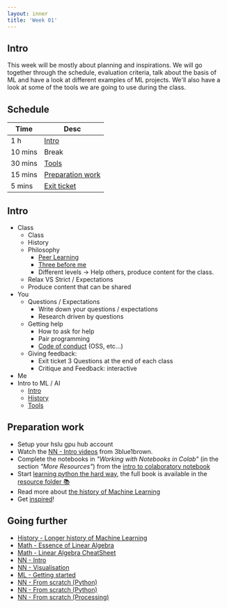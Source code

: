 ```yaml
---
layout: inner
title: 'Week 01'
---
```


## Intro

This week will be mostly about planning and inspirations. We will go together through the schedule, evaluation criteria, talk about the basis of ML and have a look at different examples of ML projects. We'll also have a look at some of the tools we are going to use during the class.

## Schedule

| Time    | Desc                                  |
| ------- | ------------------------------------- |
| 1 h     | [Intro](#intro)                       |
| 10 mins | Break                                 |
| 30 mins | [Tools](#tools)                       |
| 15 mins | [Preparation work](#preparation-work) |
| 5 mins  | [Exit ticket](#exit-ticket)           |

## Intro

- Class
  - Class
  - History
  - Philosophy
    - [Peer Learning](https://42.fr/en/what-is-42/the-42-method/)
    - [Three before me](https://practices.learningaccelerator.org/strategies/3-before-me)
    - Different levels -> Help others, produce content for the class.
  - Relax VS Strict / Expectations
  - Produce content that can be shared
- You
  - Questions / Expectations
    - Write down your questions / expectations
    - Research driven by questions
  - Getting help
    - How to ask for help
    - Pair programming
    - [Code of conduct](https://digitalideation.github.io/digcre_h2401#academic-integrity) (OSS, etc...)
  - Giving feedback:
    - Exit ticket 3 Questions at the end of each class
    - Critique and Feedback: interactive
- Me
- Intro to ML / AI
  - [Intro](./blocks/block-ai-intro-core/)
  - [History](#going-further)
  - [Tools](#tools)

## Preparation work

- Setup your hslu gpu hub account
- Watch the [NN - Intro videos](https://www.youtube.com/playlist?list=PLZHQObOWTQDNU6R1_67000Dx_ZCJB-3pi) from 3blue1brown.
- Complete the notebooks in _"Working with Notebooks in Colab"_ (in the section _"More Resources"_) from the [intro to colaboratory notebook](https://colab.research.google.com/notebooks/intro.ipynb)
- Start [learning python the hard way](https://learnpythonthehardway.org/python3/), the full book is available in the [resource folder :books:](https://digitalideation.github.io/digcre_h2401/resources/LearnPython3theHardWay.pdf)
- Read more about [the history of Machine Learning](https://cloud.withgoogle.com/build/data-analytics/explore-history-machine-learning/)
- Get [inspired](https://mlart.co/)!

## Going further

- [History - Longer history of Machine Learning](http://www.andreykurenkov.com/writing/ai/a-brief-history-of-neural-nets-and-deep-learning/)
- [Math - Essence of Linear Algebra](https://www.3blue1brown.com/essence-of-linear-algebra)
- [Math - Linear Algebra CheatSheet](https://towardsdatascience.com/linear-algebra-cheat-sheet-for-deep-learning-cd67aba4526c)
- [NN - Intro](https://ujjwalkarn.me/2016/08/09/quick-intro-neural-networks/)
- [NN - Visualisation](http://scs.ryerson.ca/~aharley/vis/fc/)
- [ML - Getting started](https://www.youtube.com/watch?v=I74ymkoNTnw)
- [NN - From scratch (Python)](https://iamtrask.github.io/2015/07/12/basic-python-network/)
- [NN - From scratch (Python)](https://towardsdatascience.com/how-to-build-your-own-neural-network-from-scratch-in-python-68998a08e4f6)
- [NN - From scratch (Processing)](https://medium.com/typeme/lets-code-a-neural-network-from-scratch-part-1-24f0a30d7d62)
